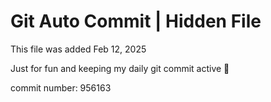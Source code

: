 # Git Auto Commit | Hidden File

This file was added Feb 12, 2025

Just for fun and keeping my daily git commit active 🤪

commit number: 956163
